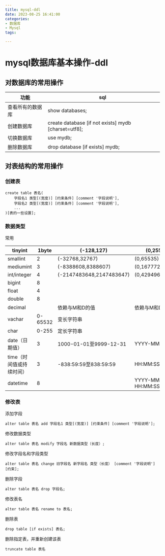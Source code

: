 ```yaml
---
title: mysql-ddl
date: 2023-08-25 16:41:00
categories:
- 数据库
- Mysql
tags:

---
```


# mysql数据库基本操作-ddl

## 对数据库的常用操作

| 功能             | sql                                                  |
| ---------------- | ---------------------------------------------------- |
| 查看所有的数据库 | show databases;                                      |
| 创建数据库       | create database [if not exists] mydb [charset=utf8]; |
| 切换数据库       | use mydb;                                            |
| 删除数据库       | drop database [if exists] mydb;                      |

## 对表结构的常用操作

### 创建表

```mysql
create table 表名(
    字段名1 类型[(宽度)] [约束条件] [comment '字段说明'],
    字段名2 类型[(宽度)] [约束条件] [comment '字段说明'],
    ...
)[表的一些设置];
```

### 数据类型

常用

| tinyint                  | 1byte   | (-128,127)               | (0,255)             |
| ------------------------ | ------- | ------------------------ | ------------------- |
| smallint                 | 2       | (-32768,32767)           | (0,65535)           |
| mediumint                | 3       | (-8388608,8388607)       | (0,16777215)        |
| int/integer              | 4       | (-2147483648,2147483647) | (0,4294967295)      |
| bigint                   | 8       |                          |                     |
| float                    | 4       |                          |                     |
| double                   | 8       |                          |                     |
| decimal                  |         | 依赖与M和D的值           | 依赖与M和D的值      |
| vachar                   | 0-65532 | 变长字符串               |                     |
| char                     | 0-255   | 定长字符串               |                     |
| date（日期值）           | 3       | 1000-01-01至9999-12-31   | YYYY-MM-DD          |
| time（时间值或持续时间） | 3       | -838:59:59至838:59:59    | HH:MM:SS            |
| datetime                 | 8       |                          | YYYY-MM-DD HH:MM:SS |

### 修改表

添加字段

```mysql
alter table 表名 add 字段名1 类型[(宽度)] [约束条件] [comment '字段说明'];
```

修改数据类型

```mysql
alter table 表名 modify 字段名 新数据类型（长度）;
```

修改字段名和字段类型

```mysql
alter table 表名 change 旧字段名 新字段名 类型（长度） [comment '字段说明'] [约束];
```

删除字段

```mysql
alter table 表名 drop 字段名;
```

修改表名

```mysql
alter table 表名 rename to 表名;
```

删除表

```mysql
drop table [if exists] 表名;
```

删除指定表，并重新创建该表

```mysql
truncate table 表名
```

